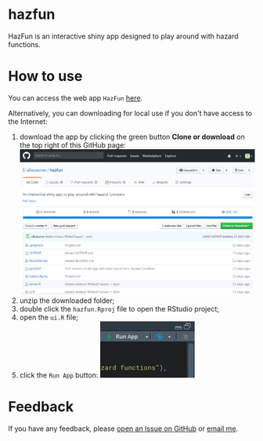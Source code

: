 # hazfun

HazFun is an interactive shiny app designed to play around with hazard functions.

# How to use

You can access the web app `HazFun` [here](https://ellessenne.shinyapps.io/hazfun/).

Alternatively, you can downloading for local use if you don't have access to the Internet:

1. download the app by clicking the green button **Clone or download** on the top right of this GitHub page:
![](screen.png)
2. unzip the downloaded folder;
3. double click the `hazfun.Rproj` file to open the RStudio project;
4. open the `ui.R` file;
5. click the `Run App` button:
![](run.png)

# Feedback

If you have any feedback, please [open an Issue on GitHub](https://github.com/ellessenne/hazfun/issues) or [email me](mailto:alessandro.gasparini@ki.se).
